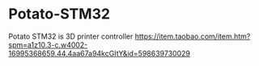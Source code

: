 # Potato-STM32
Potato STM32 is 3D printer controller
https://item.taobao.com/item.htm?spm=a1z10.3-c.w4002-16995368659.44.4aa67a94kcGItY&id=598639730029
